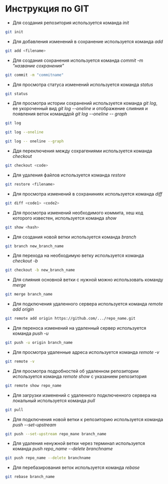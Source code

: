 # Инструкция по GIT

* Для создания репозитория используется команда *init*
```sh
git init
```
* Для добавления изменений в сохранение используется команда *add*
```sh
git add <filename>
```
* Для создания сохранения используется команда *commit -m "название сохранения"*
```sh
git commit -m "commitname"
```
* Для просмотра статуса изменений используется команда *status*
```sh
git status
```
* Для просмотра истории сохранений используется команда *git log*, ее укороченный вид *git log --oneline* и отображение слияния и появления веток команддой *git log --oneline -- graph*
```sh
git log
```
```sh
git log --oneline
```
```sh
git log -- oneline --graph
```
* Ддя переключения между сохрагениями используется команда *checkout*
```sh
git checkout <code>
```
* Для удаления файлов используется команда *restore*
```sh
git restore <filename>
```
* Для просмотра изменений в сохраниниях используется команда *diff*
```sh
git diff <code1> <code2>
```
* Для просмотра изменений необходимого коммита, хеш код которого известен, используется команда *show*
```sh
git show <hash>
```
* Для создания новой ветки используется команда *branch*
```sh
git branch new_branch_name
```
* Для перехода на необходимую ветку используется команда *checkout -b*
```sh
git checkout -b new_branch_name
```
* Для слияния основной ветки с нужной можно использовать команду *merge*
```sh
git merge branch_name
```
* Для подключения удаленного сервера используется команда *remote add origin*
```sh
git remote add origin https://github.com/.../repo_name.git
```
* Для переноса изменений на удаленный сервер используется команда *push -u*
```sh
git push -u origin branch_name
```
* Для просмотра удаленные адреса используется команда *remote -v*
```sh
git remote -v
```
* Для просмотра подробностей об удаленном репозитории используется команда *remote show* с указанием репозитория
```sh
git remote show repo_name
```
* Для загрузки изменений с удаленного подключенного сервера на локальный используется команда *pull*
```sh
git pull
```
* Для подключения новой ветки к репозиторию используется команда *push --set-upstream*
```sh
git push --set-upstream repo_mane branch_name
```
* Для удаления ненужной ветки через терминал используется команда *push repo_name --delete branchname*
```sh
git push repo_name --delete branchname
```
* Для перебазирования веток используется команда *rebase*
```sh
git rebase branch_name
```
